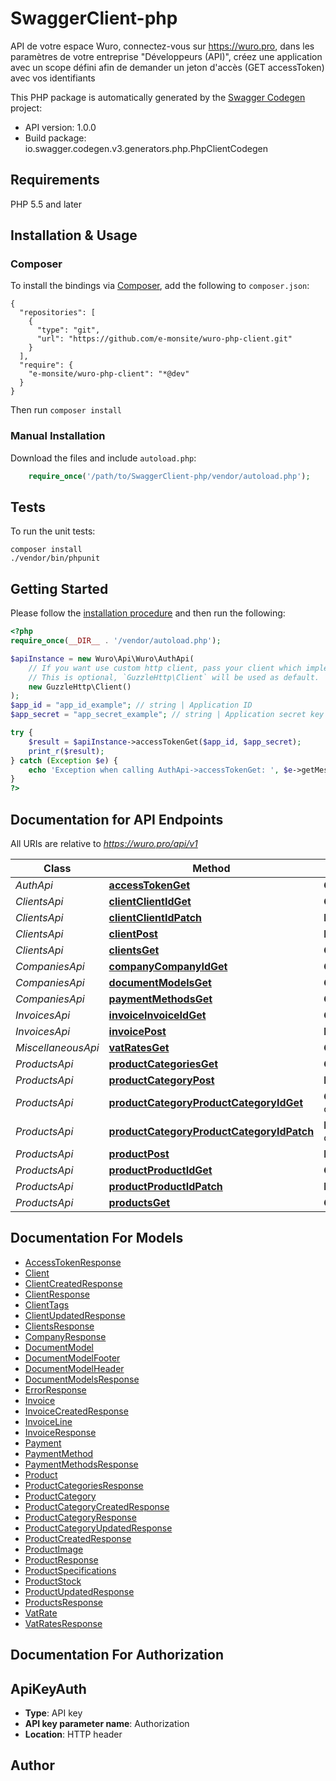 # SwaggerClient-php
API de votre espace Wuro, connectez-vous sur https://wuro.pro, dans les paramètres de votre entreprise \"Développeurs (API)\", créez une application avec un scope défini afin de demander un jeton d'accès (GET accessToken) avec vos identifiants

This PHP package is automatically generated by the [Swagger Codegen](https://github.com/swagger-api/swagger-codegen) project:

- API version: 1.0.0
- Build package: io.swagger.codegen.v3.generators.php.PhpClientCodegen

## Requirements

PHP 5.5 and later

## Installation & Usage
### Composer

To install the bindings via [Composer](http://getcomposer.org/), add the following to `composer.json`:

```
{
  "repositories": [
    {
      "type": "git",
      "url": "https://github.com/e-monsite/wuro-php-client.git"
    }
  ],
  "require": {
    "e-monsite/wuro-php-client": "*@dev"
  }
}
```

Then run `composer install`

### Manual Installation

Download the files and include `autoload.php`:

```php
    require_once('/path/to/SwaggerClient-php/vendor/autoload.php');
```

## Tests

To run the unit tests:

```
composer install
./vendor/bin/phpunit
```

## Getting Started

Please follow the [installation procedure](#installation--usage) and then run the following:

```php
<?php
require_once(__DIR__ . '/vendor/autoload.php');

$apiInstance = new Wuro\Api\Wuro\AuthApi(
    // If you want use custom http client, pass your client which implements `GuzzleHttp\ClientInterface`.
    // This is optional, `GuzzleHttp\Client` will be used as default.
    new GuzzleHttp\Client()
);
$app_id = "app_id_example"; // string | Application ID
$app_secret = "app_secret_example"; // string | Application secret key

try {
    $result = $apiInstance->accessTokenGet($app_id, $app_secret);
    print_r($result);
} catch (Exception $e) {
    echo 'Exception when calling AuthApi->accessTokenGet: ', $e->getMessage(), PHP_EOL;
}
?>
```

## Documentation for API Endpoints

All URIs are relative to *https://wuro.pro/api/v1*

Class | Method | HTTP request | Description
------------ | ------------- | ------------- | -------------
*AuthApi* | [**accessTokenGet**](docs/Api/AuthApi.md#accesstokenget) | **GET** /accessToken | 
*ClientsApi* | [**clientClientIdGet**](docs/Api/ClientsApi.md#clientclientidget) | **GET** /client/{clientId} | 
*ClientsApi* | [**clientClientIdPatch**](docs/Api/ClientsApi.md#clientclientidpatch) | **PATCH** /client/{clientId} | 
*ClientsApi* | [**clientPost**](docs/Api/ClientsApi.md#clientpost) | **POST** /client | 
*ClientsApi* | [**clientsGet**](docs/Api/ClientsApi.md#clientsget) | **GET** /clients | 
*CompaniesApi* | [**companyCompanyIdGet**](docs/Api/CompaniesApi.md#companycompanyidget) | **GET** /company/{companyId} | 
*CompaniesApi* | [**documentModelsGet**](docs/Api/CompaniesApi.md#documentmodelsget) | **GET** /document-models | 
*CompaniesApi* | [**paymentMethodsGet**](docs/Api/CompaniesApi.md#paymentmethodsget) | **GET** /payment-methods | 
*InvoicesApi* | [**invoiceInvoiceIdGet**](docs/Api/InvoicesApi.md#invoiceinvoiceidget) | **GET** /invoice/{invoiceId} | 
*InvoicesApi* | [**invoicePost**](docs/Api/InvoicesApi.md#invoicepost) | **POST** /invoice | 
*MiscellaneousApi* | [**vatRatesGet**](docs/Api/MiscellaneousApi.md#vatratesget) | **GET** /vat-rates | 
*ProductsApi* | [**productCategoriesGet**](docs/Api/ProductsApi.md#productcategoriesget) | **GET** /product-categories | 
*ProductsApi* | [**productCategoryPost**](docs/Api/ProductsApi.md#productcategorypost) | **POST** /product-category | 
*ProductsApi* | [**productCategoryProductCategoryIdGet**](docs/Api/ProductsApi.md#productcategoryproductcategoryidget) | **GET** /product-category/{productCategoryId} | 
*ProductsApi* | [**productCategoryProductCategoryIdPatch**](docs/Api/ProductsApi.md#productcategoryproductcategoryidpatch) | **PATCH** /product-category/{productCategoryId} | 
*ProductsApi* | [**productPost**](docs/Api/ProductsApi.md#productpost) | **POST** /product | 
*ProductsApi* | [**productProductIdGet**](docs/Api/ProductsApi.md#productproductidget) | **GET** /product/{productId} | 
*ProductsApi* | [**productProductIdPatch**](docs/Api/ProductsApi.md#productproductidpatch) | **PATCH** /product/{productId} | 
*ProductsApi* | [**productsGet**](docs/Api/ProductsApi.md#productsget) | **GET** /products | 

## Documentation For Models

 - [AccessTokenResponse](docs/Model/AccessTokenResponse.md)
 - [Client](docs/Model/Client.md)
 - [ClientCreatedResponse](docs/Model/ClientCreatedResponse.md)
 - [ClientResponse](docs/Model/ClientResponse.md)
 - [ClientTags](docs/Model/ClientTags.md)
 - [ClientUpdatedResponse](docs/Model/ClientUpdatedResponse.md)
 - [ClientsResponse](docs/Model/ClientsResponse.md)
 - [CompanyResponse](docs/Model/CompanyResponse.md)
 - [DocumentModel](docs/Model/DocumentModel.md)
 - [DocumentModelFooter](docs/Model/DocumentModelFooter.md)
 - [DocumentModelHeader](docs/Model/DocumentModelHeader.md)
 - [DocumentModelsResponse](docs/Model/DocumentModelsResponse.md)
 - [ErrorResponse](docs/Model/ErrorResponse.md)
 - [Invoice](docs/Model/Invoice.md)
 - [InvoiceCreatedResponse](docs/Model/InvoiceCreatedResponse.md)
 - [InvoiceLine](docs/Model/InvoiceLine.md)
 - [InvoiceResponse](docs/Model/InvoiceResponse.md)
 - [Payment](docs/Model/Payment.md)
 - [PaymentMethod](docs/Model/PaymentMethod.md)
 - [PaymentMethodsResponse](docs/Model/PaymentMethodsResponse.md)
 - [Product](docs/Model/Product.md)
 - [ProductCategoriesResponse](docs/Model/ProductCategoriesResponse.md)
 - [ProductCategory](docs/Model/ProductCategory.md)
 - [ProductCategoryCreatedResponse](docs/Model/ProductCategoryCreatedResponse.md)
 - [ProductCategoryResponse](docs/Model/ProductCategoryResponse.md)
 - [ProductCategoryUpdatedResponse](docs/Model/ProductCategoryUpdatedResponse.md)
 - [ProductCreatedResponse](docs/Model/ProductCreatedResponse.md)
 - [ProductImage](docs/Model/ProductImage.md)
 - [ProductResponse](docs/Model/ProductResponse.md)
 - [ProductSpecifications](docs/Model/ProductSpecifications.md)
 - [ProductStock](docs/Model/ProductStock.md)
 - [ProductUpdatedResponse](docs/Model/ProductUpdatedResponse.md)
 - [ProductsResponse](docs/Model/ProductsResponse.md)
 - [VatRate](docs/Model/VatRate.md)
 - [VatRatesResponse](docs/Model/VatRatesResponse.md)

## Documentation For Authorization


## ApiKeyAuth

- **Type**: API key
- **API key parameter name**: Authorization
- **Location**: HTTP header


## Author



